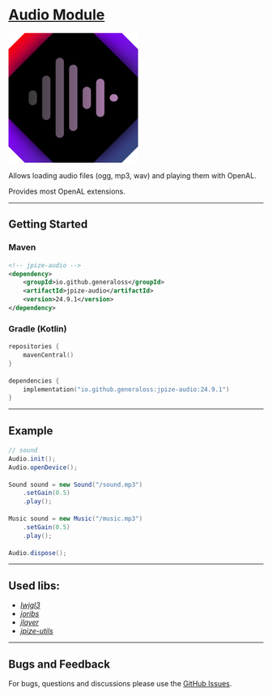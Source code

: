 # [Audio Module](https://github.com/generaloss/jpize-audio)
![logo](logo.svg)

Allows loading audio files (ogg, mp3, wav) and playing them with OpenAL.

Provides most OpenAL extensions.

---

## Getting Started

### Maven
```xml
<!-- jpize-audio -->
<dependency>
    <groupId>io.github.generaloss</groupId>
    <artifactId>jpize-audio</artifactId>
    <version>24.9.1</version>
</dependency>
```
### Gradle (Kotlin)
```kotlin
repositories {
    mavenCentral()
}

dependencies {
    implementation("io.github.generaloss:jpize-audio:24.9.1")
}
```

---

## Example
``` java
// sound
Audio.init();
Audio.openDevice();

Sound sound = new Sound("/sound.mp3")
    .setGain(0.5)
    .play();
    
Music sound = new Music("/music.mp3")
    .setGain(0.5)
    .play();

Audio.dispose();
```

---

## Used libs:
* *[lwjgl3](https://github.com/LWJGL/lwjgl3)*
* *[joribs](https://github.com/ymnk/jorbis)*
* *[jlayer](https://github.com/umjammer/jlayer)*
* *[jpize-utils](https://github.com/generaloss/jpize-utils)*

---

## Bugs and Feedback
For bugs, questions and discussions please use the [GitHub Issues](https://github.com/generaloss/jpize-audio/issues).